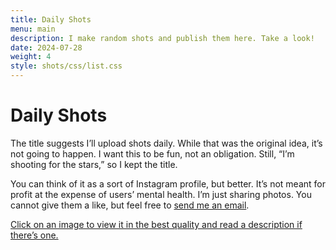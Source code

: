 ```yaml
---
title: Daily Shots
menu: main
description: I make random shots and publish them here. Take a look!
date: 2024-07-28
weight: 4
style: shots/css/list.css
---
```


# Daily Shots

The title suggests I’ll upload shots daily. While that was the original idea, it’s not going to happen. I want this to be fun, not an obligation. Still, “I’m shooting for the stars,” so I kept the title.

You can think of it as a sort of Instagram profile, but better. It’s not meant for profit at the expense of users’ mental health. I’m just sharing photos. You cannot give them a like, but feel free to <a href="mailto: {{< param author.email >}}">send me an email</a>.

<u>Click on an image to view it in the best quality and read a description if there’s one.</u>
